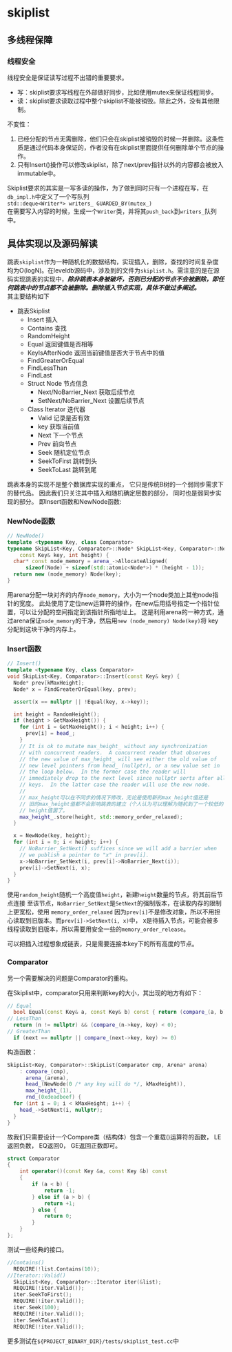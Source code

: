 # skiplist
## 多线程保障
### 线程安全
线程安全是保证读写过程不出错的重要要求。  
- 写：skiplist要求写线程在外部做好同步，比如使用mutex来保证线程同步。
- 读：skiplist要求读取过程中整个skiplist不能被销毁。除此之外，没有其他限制。

不变性：  
1. 已经分配的节点无需删除，他们只会在skiplist被销毁的时候一并删除。这条性质是通过代码本身保证的，作者没有在skiplist里面提供任何删除单个节点的操作。
2. 只有Insert()操作可以修改skiplist，除了next/prev指针以外的内容都会被放入immutable中。

Skiplist要求的其实是一写多读的操作，为了做到同时只有一个进程在写，在`db_impl.h`中定义了一个写队列  
`std::deque<Writer*> writers_ GUARDED_BY(mutex_)`  
在需要写入内容的时候，生成一个`Writer`类，并将其`push_back`到`writers_`队列中。
## 具体实现以及源码解读
跳表`skiplist`作为一种随机化的数据结构，实现插入，删除，查找的时间复杂度均为O(logN)。在leveldb源码中，涉及到的文件为`skiplist.h`。需注意的是在源码实现跳表的实现中，***除非跳表本身被破坏，否则已分配的节点不会被删除，即任何跳表中的节点都不会被删除。删除插入节点实现，具体不做过多阐述。***  
其主要结构如下  
- 跳表Skiplist
  - Insert 插入
  - Contains 查找
  - RandomHeight
  - Equal 返回键值是否相等
  - KeyIsAfterNode 返回当前键值是否大于节点中的值
  - FindGreaterOrEqual
  - FindLessThan
  - FindLast
  - Struct Node 节点信息
    - Next/NoBarrier_Next 获取后续节点
    - SetNext/NoBarrier_Next 设置后续节点
  - Class Iterator 迭代器
    - Valid 记录是否有效
    - key 获取当前值
    - Next 下一个节点
    - Prev 前向节点
    - Seek 随机定位节点
    - SeekToFirst 跳转到头
    - SeekToLast 跳转到尾

跳表本身的实现不是整个数据库实现的重点，
它只是传统B树的一个弱同步需求下的替代品。
因此我们只关注其中插入和随机确定层数的部分，
同时也是弱同步实现的部分。
即Insert函数和NewNode函数:

### **NewNode函数**

```c++
// NewNode()
template <typename Key, class Comparator>
typename SkipList<Key, Comparator>::Node* SkipList<Key, Comparator>::NewNode(
    const Key& key, int height) {
  char* const node_memory = arena_->AllocateAligned(
      sizeof(Node) + sizeof(std::atomic<Node*>) * (height - 1));
  return new (node_memory) Node(key);
}
```

用arena分配一块对齐的内存`node_memory`，大小为一个node类加上其他node指针的宽度。
此处使用了定位new运算符的操作，在new后用括号指定一个指针位置，可以让分配的空间指定到该指针所指地址上。
这是利用arena的一种方式，通过arena保证`node_memory`的干净，然后用`new (node_memory) Node(key)`将
key分配到这块干净的内存上。

### **Insert函数**

```C++
// Insert()
template <typename Key, class Comparator>
void SkipList<Key, Comparator>::Insert(const Key& key) {
  Node* prev[kMaxHeight];
  Node* x = FindGreaterOrEqual(key, prev);

  assert(x == nullptr || !Equal(key, x->key));

  int height = RandomHeight();
  if (height > GetMaxHeight()) {
    for (int i = GetMaxHeight(); i < height; i++) {
      prev[i] = head_;
    }
    // It is ok to mutate max_height_ without any synchronization
    // with concurrent readers.  A concurrent reader that observes
    // the new value of max_height_ will see either the old value of
    // new level pointers from head_ (nullptr), or a new value set in
    // the loop below.  In the former case the reader will
    // immediately drop to the next level since nullptr sorts after all
    // keys.  In the latter case the reader will use the new node.
    //
    // max_height可以在不同步的情况下修改，无论是使用新的max_height值还是
    // 旧的max_height值都不会影响跳表的建立（个人认为可以理解为随机到了一个较低的
    // height值罢了。
    max_height_.store(height, std::memory_order_relaxed);
  }

  x = NewNode(key, height);
  for (int i = 0; i < height; i++) {
    // NoBarrier_SetNext() suffices since we will add a barrier when
    // we publish a pointer to "x" in prev[i].
    x->NoBarrier_SetNext(i, prev[i]->NoBarrier_Next(i));
    prev[i]->SetNext(i, x);
  }
}
```

使用`random_height`随机一个高度值`height`，新建`height`数量的节点，将其前后节点连接
至该节点，`NoBarrier_SetNext`是`SetNext`的强制版本，在读取内存的限制上更宽松，使用
`memory_order_relaxed`
因为`prev[i]`不是修改对象，所以不用担心读取到旧版本。而`prev[i]->SetNext(i, x)`中，
x是待插入节点，可能会被多线程读取到旧版本，所以需要用安全一些的`memory_order_release`。

可以把插入过程想象成链表，只是需要连接本key下的所有高度的节点。

### **Comparator**

另一个需要解决的问题是Comparator的重构。

在Skiplist中，comparator只用来判断key的大小，其出现的地方有如下：

```C++
// Equal
  bool Equal(const Key& a, const Key& b) const { return (compare_(a, b) == 0); }
// LessThan
  return (n != nullptr) && (compare_(n->key, key) < 0);
// GreaterThan
  if (next == nullptr || compare_(next->key, key) >= 0)
```

构造函数：

```C++
SkipList<Key, Comparator>::SkipList(Comparator cmp, Arena* arena)
    : compare_(cmp),
      arena_(arena),
      head_(NewNode(0 /* any key will do */, kMaxHeight)),
      max_height_(1),
      rnd_(0xdeadbeef) {
  for (int i = 0; i < kMaxHeight; i++) {
    head_->SetNext(i, nullptr);
  }
}
```

故我们只需要设计一个Compare类（结构体）包含一个重载()运算符的函数，
LE 返回负数， EQ返回0， GE返回正数即可。

```C++
struct Comparator
{
    int operator()(const Key &a, const Key &b) const
    {
        if (a < b) {
            return -1;
        } else if (a > b) {
            return +1;
        } else {
            return 0;
        }
    }
};
```

测试一些经典的接口。

```C++
//Contains()
  REQUIRE(!list.Contains(10));
//Iterator::Valid()
  SkipList<Key, Comparator>::Iterator iter(&list);
  REQUIRE(!iter.Valid());
  iter.SeekToFirst();
  REQUIRE(!iter.Valid());
  iter.Seek(100);
  REQUIRE(!iter.Valid());
  iter.SeekToLast();
  REQUIRE(!iter.Valid());
```

更多测试在`${PROJECT_BINARY_DIR}/tests/skiplist_test.cc`中
